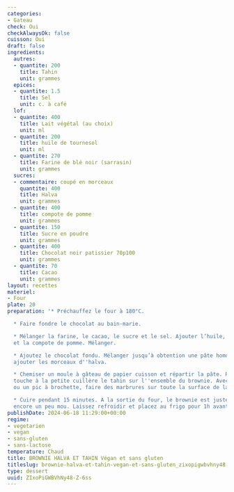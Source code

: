 ```yaml
---
categories:
- Gateau
check: Oui
checkAlwaysOk: false
cuisson: Oui
draft: false
ingredients:
  autres:
  - quantite: 200
    title: Tahin
    unit: grammes
  epices:
  - quantite: 1.5
    title: Sel
    unit: c. à café
  lof:
  - quantite: 400
    title: Lait végétal (au choix)
    unit: ml
  - quantite: 200
    title: huile de tournesol
    unit: ml
  - quantite: 270
    title: Farine de blé noir (sarrasin)
    unit: grammes
  sucres:
  - commentaire: coupé en morceaux
    quantite: 400
    title: Halva
    unit: grammes
  - quantite: 400
    title: compote de pomme
    unit: grammes
  - quantite: 150
    title: Sucre en poudre
    unit: grammes
  - quantite: 400
    title: Chocolat noir patissier 70p100
    unit: grammes
  - quantite: 70
    title: Cacao
    unit: grammes
layout: recettes
materiel:
- Four
plate: 20
preparation: '* Préchauffez le four à 180°C.

  * Faire fondre le chocolat au bain-marie.

  * Mélanger la farine, le cacao, le sucre et le sel. Ajouter l’huile, le lait végétal
  et la compote de pomme. Mélanger.

  * Ajoutez le chocolat fondu. Mélanger jusqu’à obtention une pâte homogène. Puis
  ajouter les morceaux d''halva.

  * Chemiser un moule à gâteau de papier cuisson et répartir la pâte. Répartir par
  touche à la petite cuillère le tahin sur l''ensemble du brownie. Avec un cure-dent
  ou un pic à brochette, faire des marbrures sur toute la surface de la pâte.

  * Cuire pendant 15 minutes. A la sortie du four, le brownie est juste cuit voir
  encore un peu mou. Laissez refroidir et placez au frigo pour 1h avant de démouler.'
publishDate: 2024-06-18 11:29:00+00:00
regime:
- vegetarien
- vegan
- sans-gluten
- sans-lactose
temperature: Chaud
title: BROWNIE HALVA ET TAHIN Végan et sans gluten
titleslug: brownie-halva-et-tahin-vegan-et-sans-gluten_zixopigwbvhny48-z-6ss
type: dessert
uuid: ZIxoPiGWBVhNy48-Z-6ss
---
```

